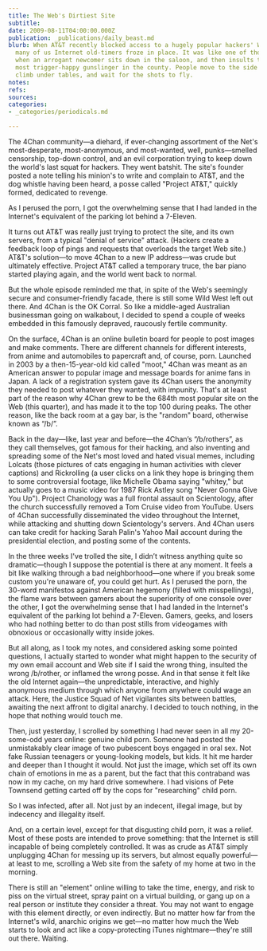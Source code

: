 ```yaml
---
title: The Web's Dirtiest Site
subtitle: 
date: 2009-08-11T04:00:00.000Z
publication: _publications/daily_beast.md
blurb: When AT&T recently blocked access to a hugely popular hackers' Web site, 4chan.org,
  many of us Internet old-timers froze in place. It was like one of those bad Westerns,
  when an arrogant newcomer sits down in the saloon, and then insults the baddest,
  most trigger-happy gunslinger in the county. People move to the side of the room,
  climb under tables, and wait for the shots to fly.
notes: 
refs: 
sources: 
categories:
- _categories/periodicals.md

---
```

The 4Chan community—a diehard, if ever-changing assortment of the Net's most-desperate, most-anonymous, and most-wanted, well, punks—smelled censorship, top-down control, and an evil corporation trying to keep down the world's last squat for hackers. They went batshit. The site's founder posted a note telling his minion's to write and complain to AT&T, and the dog whistle having been heard, a posse called "Project AT&T," quickly formed, dedicated to revenge.

As I perused the porn, I got the overwhelming sense that I had landed in the Internet's equivalent of the parking lot behind a 7-Eleven.

It turns out AT&T was really just trying to protect the site, and its own servers, from a typical "denial of service" attack. (Hackers create a feedback loop of pings and requests that overloads the target Web site.) AT&T's solution—to move 4Chan to a new IP address—was crude but ultimately effective. Project AT&T called a temporary truce, the bar piano started playing again, and the world went back to normal.

But the whole episode reminded me that, in spite of the Web's seemingly secure and consumer-friendly facade, there is still some Wild West left out there. And 4Chan is the OK Corral. So like a middle-aged Australian businessman going on walkabout, I decided to spend a couple of weeks embedded in this famously depraved, raucously fertile community.

On the surface, 4Chan is an online bulletin board for people to post images and make comments. There are different channels for different interests, from anime and automobiles to papercraft and, of course, porn. Launched in 2003 by a then-15-year-old kid called "moot," 4Chan was meant as an American answer to popular image and message boards for anime fans in Japan. A lack of a registration system gave its 4Chan users the anonymity they needed to post whatever they wanted, with impunity. That's at least part of the reason why 4Chan grew to be the 684th most popular site on the Web (this quarter), and has made it to the top 100 during peaks. The other reason, like the back room at a gay bar, is the "random" board, otherwise known as “/b/”.

Back in the day—like, last year and before—the 4Chan’s “/b/rothers”, as they call themselves, got famous for their hacking, and also inventing and spreading some of the Net's most loved and hated visual memes, including Lolcats (those pictures of cats engaging in human activities with clever captions) and Rickrolling (a user clicks on a link they hope is bringing them to some controversial footage, like Michelle Obama saying "whitey," but actually goes to a music video for 1987 Rick Astley song "Never Gonna Give You Up"). Project Chanology was a full frontal assault on Scientology, after the church successfully removed a Tom Cruise video from YouTube. Users of 4Chan successfully disseminated the video throughout the Internet, while attacking and shutting down Scientology's servers. And 4Chan users can take credit for hacking Sarah Palin's Yahoo Mail account during the presidential election, and posting some of the contents.

In the three weeks I've trolled the site, I didn’t witness anything quite so dramatic—though I suppose the potential is there at any moment. It feels a bit like walking through a bad neighborhood—one where if you break some custom you're unaware of, you could get hurt. As I perused the porn, the 30-word manifestos against American hegemony (filled with misspellings), the flame wars between gamers about the superiority of one console over the other, I got the overwhelming sense that I had landed in the Internet's equivalent of the parking lot behind a 7-Eleven. Gamers, geeks, and losers who had nothing better to do than post stills from videogames with obnoxious or occasionally witty inside jokes.

But all along, as I took my notes, and considered asking some pointed questions, I actually started to wonder what might happen to the security of my own email account and Web site if I said the wrong thing, insulted the wrong /b/rother, or inflamed the wrong posse. And in that sense it felt like the old Internet again—the unpredictable, interactive, and highly anonymous medium through which anyone from anywhere could wage an attack. Here, the Justice Squad of Net vigilantes sits between battles, awaiting the next affront to digital anarchy. I decided to touch nothing, in the hope that nothing would touch me.

Then, just yesterday, I scrolled by something I had never seen in all my 20-some-odd years online: genuine child porn. Someone had posted the unmistakably clear image of two pubescent boys engaged in oral sex. Not fake Russian teenagers or young-looking models, but kids. It hit me harder and deeper than I thought it would. Not just the image, which set off its own chain of emotions in me as a parent, but the fact that this contraband was now in my cache, on my hard drive somewhere. I had visions of Pete Townsend getting carted off by the cops for "researching" child porn.

So I was infected, after all. Not just by an indecent, illegal image, but by indecency and illegality itself.

And, on a certain level, except for that disgusting child porn, it was a relief. Most of these posts are intended to prove something: that the Internet is still incapable of being completely controlled. It was as crude as AT&T simply unplugging 4Chan for messing up its servers, but almost equally powerful—at least to me, scrolling a Web site from the safety of my home at two in the morning.

There is still an "element" online willing to take the time, energy, and risk to piss on the virtual street, spray paint on a virtual building, or gang up on a real person or institute they consider a threat. You may not want to engage with this element directly, or even indirectly. But no matter how far from the Internet's wild, anarchic origins we get—no matter how much the Web starts to look and act like a copy-protecting iTunes nightmare—they're still out there. Waiting.
